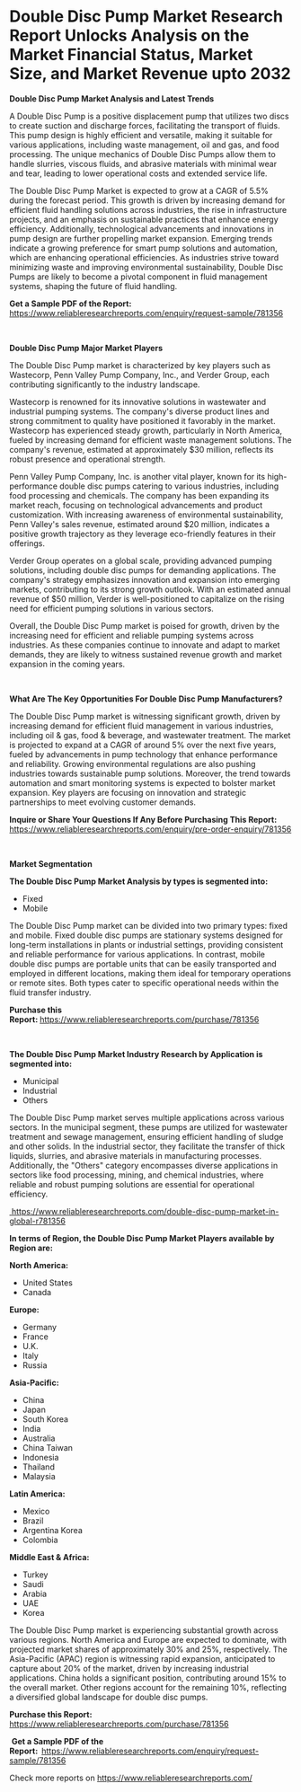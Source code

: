 <p><h1>Double Disc Pump Market Research Report Unlocks Analysis on the Market Financial Status, Market Size, and Market Revenue upto 2032</h1></p><p><strong>Double Disc Pump Market Analysis and Latest Trends</strong></p>
<p><p>A Double Disc Pump is a positive displacement pump that utilizes two discs to create suction and discharge forces, facilitating the transport of fluids. This pump design is highly efficient and versatile, making it suitable for various applications, including waste management, oil and gas, and food processing. The unique mechanics of Double Disc Pumps allow them to handle slurries, viscous fluids, and abrasive materials with minimal wear and tear, leading to lower operational costs and extended service life.</p><p>The Double Disc Pump Market is expected to grow at a CAGR of 5.5% during the forecast period. This growth is driven by increasing demand for efficient fluid handling solutions across industries, the rise in infrastructure projects, and an emphasis on sustainable practices that enhance energy efficiency. Additionally, technological advancements and innovations in pump design are further propelling market expansion. Emerging trends indicate a growing preference for smart pump solutions and automation, which are enhancing operational efficiencies. As industries strive toward minimizing waste and improving environmental sustainability, Double Disc Pumps are likely to become a pivotal component in fluid management systems, shaping the future of fluid handling.</p></p>
<p><strong>Get a Sample PDF of the Report:&nbsp;</strong> <a href="https://www.reliableresearchreports.com/enquiry/request-sample/781356?utm_campaign=3250&utm_medium=2&utm_source=Github&utm_content=ia&utm_term=26032025&utm_id=double-disc-pump">https://www.reliableresearchreports.com/enquiry/request-sample/781356</a></p>
<p>&nbsp;</p>
<p><strong>Double Disc Pump Major Market Players</strong></p>
<p><p>The Double Disc Pump market is characterized by key players such as Wastecorp, Penn Valley Pump Company, Inc., and Verder Group, each contributing significantly to the industry landscape. </p><p>Wastecorp is renowned for its innovative solutions in wastewater and industrial pumping systems. The company's diverse product lines and strong commitment to quality have positioned it favorably in the market. Wastecorp has experienced steady growth, particularly in North America, fueled by increasing demand for efficient waste management solutions. The company's revenue, estimated at approximately $30 million, reflects its robust presence and operational strength.</p><p>Penn Valley Pump Company, Inc. is another vital player, known for its high-performance double disc pumps catering to various industries, including food processing and chemicals. The company has been expanding its market reach, focusing on technological advancements and product customization. With increasing awareness of environmental sustainability, Penn Valley's sales revenue, estimated around $20 million, indicates a positive growth trajectory as they leverage eco-friendly features in their offerings.</p><p>Verder Group operates on a global scale, providing advanced pumping solutions, including double disc pumps for demanding applications. The company's strategy emphasizes innovation and expansion into emerging markets, contributing to its strong growth outlook. With an estimated annual revenue of $50 million, Verder is well-positioned to capitalize on the rising need for efficient pumping solutions in various sectors.</p><p>Overall, the Double Disc Pump market is poised for growth, driven by the increasing need for efficient and reliable pumping systems across industries. As these companies continue to innovate and adapt to market demands, they are likely to witness sustained revenue growth and market expansion in the coming years.</p></p>
<p>&nbsp;</p>
<p><strong>What Are The Key Opportunities For Double Disc Pump Manufacturers?</strong></p>
<p><p>The Double Disc Pump market is witnessing significant growth, driven by increasing demand for efficient fluid management in various industries, including oil & gas, food & beverage, and wastewater treatment. The market is projected to expand at a CAGR of around 5% over the next five years, fueled by advancements in pump technology that enhance performance and reliability. Growing environmental regulations are also pushing industries towards sustainable pump solutions. Moreover, the trend towards automation and smart monitoring systems is expected to bolster market expansion. Key players are focusing on innovation and strategic partnerships to meet evolving customer demands.</p></p>
<p><strong>Inquire or Share Your Questions If Any Before Purchasing This Report:</strong> <a href="https://www.reliableresearchreports.com/enquiry/pre-order-enquiry/781356?utm_campaign=3250&utm_medium=2&utm_source=Github&utm_content=ia&utm_term=26032025&utm_id=double-disc-pump">https://www.reliableresearchreports.com/enquiry/pre-order-enquiry/781356</a></p>
<p>&nbsp;</p>
<p><strong>Market Segmentation</strong></p>
<p><strong>The Double Disc Pump Market Analysis by types is segmented into:</strong></p>
<p><ul><li>Fixed</li><li>Mobile</li></ul></p>
<p><p>The Double Disc Pump market can be divided into two primary types: fixed and mobile. Fixed double disc pumps are stationary systems designed for long-term installations in plants or industrial settings, providing consistent and reliable performance for various applications. In contrast, mobile double disc pumps are portable units that can be easily transported and employed in different locations, making them ideal for temporary operations or remote sites. Both types cater to specific operational needs within the fluid transfer industry.</p></p>
<p><strong>Purchase this Report:&nbsp;</strong><a href="https://www.reliableresearchreports.com/purchase/781356?utm_campaign=3250&utm_medium=2&utm_source=Github&utm_content=ia&utm_term=26032025&utm_id=double-disc-pump">https://www.reliableresearchreports.com/purchase/781356</a></p>
<p>&nbsp;</p>
<p><strong>The Double Disc Pump Market Industry Research by Application is segmented into:</strong></p>
<p><ul><li>Municipal</li><li>Industrial</li><li>Others</li></ul></p>
<p><p>The Double Disc Pump market serves multiple applications across various sectors. In the municipal segment, these pumps are utilized for wastewater treatment and sewage management, ensuring efficient handling of sludge and other solids. In the industrial sector, they facilitate the transfer of thick liquids, slurries, and abrasive materials in manufacturing processes. Additionally, the "Others" category encompasses diverse applications in sectors like food processing, mining, and chemical industries, where reliable and robust pumping solutions are essential for operational efficiency.</p></p>
<p><a href="https://www.reliableresearchreports.com/double-disc-pump-market-in-global-r781356?utm_campaign=3250&utm_medium=2&utm_source=Github&utm_content=ia&utm_term=26032025&utm_id=double-disc-pump">&nbsp;https://www.reliableresearchreports.com/double-disc-pump-market-in-global-r781356</a></p>
<p><strong>In terms of Region, the Double Disc Pump Market Players available by Region are:</strong></p>
<p>
    <p> <strong> North America: </strong>
        <ul>
            <li>United States</li>
            <li>Canada</li>
        </ul>
        </p> 
    <p> <strong> Europe: </strong>
        <ul>
            <li>Germany</li>
            <li>France</li>
            <li>U.K.</li>
            <li>Italy</li>
            <li>Russia</li>
        </ul>
        </p> 
    <p> <strong> Asia-Pacific: </strong>
        <ul>
            <li>China</li>
            <li>Japan</li>
            <li>South Korea</li>
            <li>India</li>
            <li>Australia</li>
            <li>China Taiwan</li>
            <li>Indonesia</li>
            <li>Thailand</li>
            <li>Malaysia</li>
        </ul>
        </p> 
    <p> <strong> Latin America: </strong>
        <ul>
            <li>Mexico</li>
            <li>Brazil</li>
            <li>Argentina Korea</li>
            <li>Colombia</li>
        </ul>
        </p> 
    <p> <strong> Middle East & Africa: </strong>
        <ul>
            <li>Turkey</li>
            <li>Saudi</li>
            <li>Arabia</li>
            <li>UAE</li>
            <li>Korea</li>
        </ul>
    </p>
    </p>
<p><p>The Double Disc Pump market is experiencing substantial growth across various regions. North America and Europe are expected to dominate, with projected market shares of approximately 30% and 25%, respectively. The Asia-Pacific (APAC) region is witnessing rapid expansion, anticipated to capture about 20% of the market, driven by increasing industrial applications. China holds a significant position, contributing around 15% to the overall market. Other regions account for the remaining 10%, reflecting a diversified global landscape for double disc pumps.</p></p>
<p><strong>Purchase this Report: </strong><a href="https://www.reliableresearchreports.com/purchase/781356?utm_campaign=3250&utm_medium=2&utm_source=Github&utm_content=ia&utm_term=26032025&utm_id=double-disc-pump">https://www.reliableresearchreports.com/purchase/781356</a></p>
<p>&nbsp;<strong>Get a Sample PDF of the Report:&nbsp;&nbsp;</strong><a href="https://www.reliableresearchreports.com/enquiry/request-sample/781356?utm_campaign=3250&utm_medium=2&utm_source=Github&utm_content=ia&utm_term=26032025&utm_id=double-disc-pump">https://www.reliableresearchreports.com/enquiry/request-sample/781356</a></p>
<p><strong></strong></p>
<p>Check more reports on <a href="https://www.reliableresearchreports.com/?utm_campaign=3250&utm_medium=2&utm_source=Github&utm_content=ia&utm_term=26032025&utm_id=double-disc-pump">https://www.reliableresearchreports.com/</a></p>